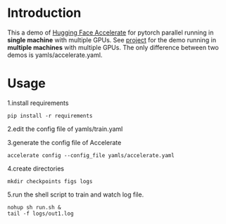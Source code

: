 # Introduction

This a demo of [Hugging Face Accelerate](https://huggingface.co/docs/accelerate/v0.18.0/en/index) for pytorch parallel running in **single machine** with multiple GPUs. See [project](https://github.com/zengbocheng/accelerate_parallel/tree/multi_nodes) for the demo running in **multiple machines** with multiple GPUs. The only difference between two demos is yamls/accelerate.yaml.
# Usage

1.install requirements
```shell script
pip install -r requirements
```

2.edit the config file of yamls/train.yaml

3.generate the config file of Accelerate
```shell script
accelerate config --config_file yamls/accelerate.yaml
```

4.create directories
```shell script
mkdir checkpoints figs logs
```

5.run the shell script to train and watch log file.
```shell script
nohup sh run.sh &
tail -f logs/out1.log
```